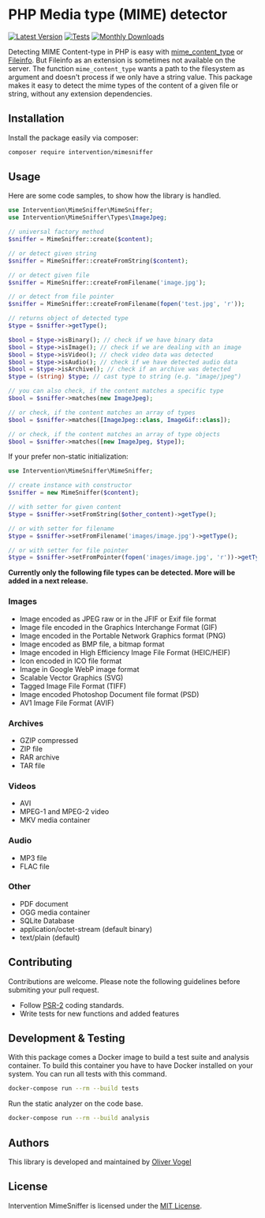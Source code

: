 # PHP Media type (MIME) detector

[![Latest Version](https://img.shields.io/packagist/v/intervention/mimesniffer.svg)](https://packagist.org/packages/intervention/mimesniffer)
[![Tests](https://github.com/Intervention/mimesniffer/actions/workflows/build.yml/badge.svg)](https://github.com/Intervention/mimesniffer/actions/workflows/build.yml)
[![Monthly Downloads](https://img.shields.io/packagist/dm/intervention/mimesniffer.svg)](https://packagist.org/packages/intervention/mimesniffer/stats)

Detecting MIME Content-type in PHP is easy with
[mime_content_type](https://www.php.net/manual/en/function.mime-content-type.php)
or [Fileinfo](https://www.php.net/manual/en/book.fileinfo.php). But Fileinfo as
an extension is sometimes not available on the server. The function
`mime_content_type` wants a path to the filesystem as argument and doesn't
process if we only have a string value. This package makes it easy to detect
the mime types of the content of a given file or string, without any extension
dependencies. 

## Installation

Install the package easily via composer:

```bash
composer require intervention/mimesniffer
```
## Usage

Here are some code samples, to show how the library is handled.

```php
use Intervention\MimeSniffer\MimeSniffer;
use Intervention\MimeSniffer\Types\ImageJpeg;

// universal factory method
$sniffer = MimeSniffer::create($content);

// or detect given string
$sniffer = MimeSniffer::createFromString($content);

// or detect given file
$sniffer = MimeSniffer::createFromFilename('image.jpg');

// or detect from file pointer
$sniffer = MimeSniffer::createFromFilename(fopen('test.jpg', 'r'));

// returns object of detected type 
$type = $sniffer->getType(); 

$bool = $type->isBinary(); // check if we have binary data
$bool = $type->isImage(); // check if we are dealing with an image
$bool = $type->isVideo(); // check video data was detected
$bool = $type->isAudio(); // check if we have detected audio data
$bool = $type->isArchive(); // check if an archive was detected
$type = (string) $type; // cast type to string (e.g. "image/jpeg")

// you can also check, if the content matches a specific type
$bool = $sniffer->matches(new ImageJpeg);

// or check, if the content matches an array of types
$bool = $sniffer->matches([ImageJpeg::class, ImageGif::class]);

// or check, if the content matches an array of type objects
$bool = $sniffer->matches([new ImageJpeg, $type]);
```

If your prefer non-static initialization:

```php
use Intervention\MimeSniffer\MimeSniffer;

// create instance with constructor
$sniffer = new MimeSniffer($content);

// with setter for given content
$type = $sniffer->setFromString($other_content)->getType();

// or with setter for filename
$type = $sniffer->setFromFilename('images/image.jpg')->getType();

// or with setter for file pointer
$type = $sniffer->setFromPointer(fopen('images/image.jpg', 'r'))->getType();
```

**Currently only the following file types can be detected. More will be added in a next release.**

### Images

- Image encoded as JPEG raw or in the JFIF or Exif file format
- Image file encoded in the Graphics Interchange Format (GIF)
- Image encoded in the Portable Network Graphics format (PNG)
- Image encoded as BMP file, a bitmap format
- Image encoded in High Efficiency Image File Format (HEIC/HEIF)
- Icon encoded in ICO file format
- Image in Google WebP image format
- Scalable Vector Graphics (SVG)
- Tagged Image File Format (TIFF)
- Image encoded Photoshop Document file format (PSD)
- AV1 Image File Format (AVIF)

### Archives

- GZIP compressed
- ZIP file
- RAR archive
- TAR file

### Videos

- AVI
- MPEG-1 and MPEG-2 video 
- MKV media container

### Audio

- MP3 file
- FLAC file

### Other

- PDF document
- OGG media container
- SQLite Database
- application/octet-stream (default binary)
- text/plain (default)

## Contributing

Contributions are welcome. Please note the following guidelines before submiting your pull request.

- Follow [PSR-2](http://www.php-fig.org/psr/psr-2/) coding standards.
- Write tests for new functions and added features

## Development & Testing

With this package comes a Docker image to build a test suite and analysis
container. To build this container you have to have Docker installed on your
system. You can run all tests with this command.

```bash
docker-compose run --rm --build tests
```

Run the static analyzer on the code base.

```bash
docker-compose run --rm --build analysis
```

## Authors

This library is developed and maintained by [Oliver Vogel](https://intervention.io)

## License

Intervention MimeSniffer is licensed under the [MIT License](LICENSE).
